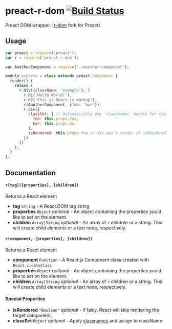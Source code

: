 # preact-r-dom [![Build Status](https://travis-ci.org/futpib/preact-r-dom.svg?branch=master)](https://travis-ci.org/futpib/preact-r-dom)

Preact DOM wrapper. ([r-dom](https://github.com/uber/r-dom) fork for Preact).

## Usage

```js
var preact = require('preact');
var r = require('preact-r-dom');

var AnotherComponent = require('./another-component');

module.exports = class extends preact.Component {
  render() {
    return (
      r.div({className: 'example'}, [
        r.h1('Hello World!'),
        r.h2('This is React.js markup'),
        r(AnotherComponent, {foo: 'bar'}),
        r.div({
          classSet: { // Automatically use `classnames` module for classSet
            foo: this.props.foo,
            bar: this.props.bar
          },
          isRendered: this.props.foo // div won't render if isRendered is falsy
        })
      ])
    );
  }
};
```

## Documentation

#### `r[tag]([properties], [children])`

Returns a React element

- **tag** `String` - A React.DOM tag string
- **properties** `Object` *optional* - An object containing the properties you'd like to set on the element.
- **children** `Array|String` *optional* - An array of `r` children or a string. This will create child elements or a text node, respectively.

#### `r(component, [properties], [children])`

Returns a React element

- **component** `Function` - A React.js Component class created with `React.createClass`
- **properties** `Object` *optional* - An object containing the properties you'd like to set on the element.
- **children** `Array|String` *optional* - An array of `r` children or a string. This will create child elements or a text node, respectively.

#### Special Properties

- **isRendered** `"Boolean"` *optional* - If falsy, React will skip rendering the target component.
- **classSet** `Object` *optional* - Apply [classnames](https://www.npmjs.com/package/classnames) and assign to className.

